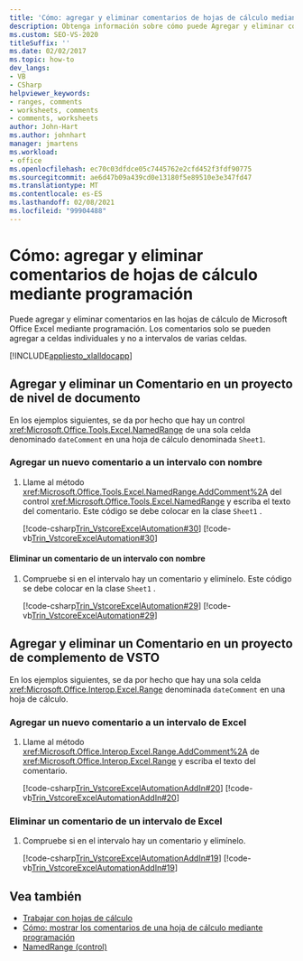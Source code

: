 ```yaml
---
title: 'Cómo: agregar y eliminar comentarios de hojas de cálculo mediante programación'
description: Obtenga información sobre cómo puede Agregar y eliminar comentarios mediante programación en hojas de cálculo de Excel Microsoft Office. Solo puede agregar comentarios a celdas individuales, no a rangos de varias celdas.
ms.custom: SEO-VS-2020
titleSuffix: ''
ms.date: 02/02/2017
ms.topic: how-to
dev_langs:
- VB
- CSharp
helpviewer_keywords:
- ranges, comments
- worksheets, comments
- comments, worksheets
author: John-Hart
ms.author: johnhart
manager: jmartens
ms.workload:
- office
ms.openlocfilehash: ec70c03dfdce05c7445762e2cfd452f3fdf90775
ms.sourcegitcommit: ae6d47b09a439cd0e13180f5e89510e3e347fd47
ms.translationtype: MT
ms.contentlocale: es-ES
ms.lasthandoff: 02/08/2021
ms.locfileid: "99904488"
---
```

# <a name="how-to-programmatically-add-and-delete-worksheet-comments"></a>Cómo: agregar y eliminar comentarios de hojas de cálculo mediante programación
  Puede agregar y eliminar comentarios en las hojas de cálculo de Microsoft Office Excel mediante programación. Los comentarios solo se pueden agregar a celdas individuales y no a intervalos de varias celdas.

 [!INCLUDE[appliesto_xlalldocapp](../vsto/includes/appliesto-xlalldocapp-md.md)]

## <a name="add-and-delete-a-comment-in-a-document-level-project"></a>Agregar y eliminar un Comentario en un proyecto de nivel de documento
 En los ejemplos siguientes, se da por hecho que hay un control <xref:Microsoft.Office.Tools.Excel.NamedRange> de una sola celda denominado `dateComment` en una hoja de cálculo denominada `Sheet1`.

### <a name="to-add-a-new-comment-to-a-named-range"></a>Agregar un nuevo comentario a un intervalo con nombre

1. Llame al método <xref:Microsoft.Office.Tools.Excel.NamedRange.AddComment%2A> del control <xref:Microsoft.Office.Tools.Excel.NamedRange> y escriba el texto del comentario. Este código se debe colocar en la clase `Sheet1` .

     [!code-csharp[Trin_VstcoreExcelAutomation#30](../vsto/codesnippet/CSharp/Trin_VstcoreExcelAutomationCS/Sheet1.cs#30)]
     [!code-vb[Trin_VstcoreExcelAutomation#30](../vsto/codesnippet/VisualBasic/Trin_VstcoreExcelAutomation/Sheet1.vb#30)]

#### <a name="to-delete-a-comment-from-a-named-range"></a>Eliminar un comentario de un intervalo con nombre

1. Compruebe si en el intervalo hay un comentario y elimínelo. Este código se debe colocar en la clase `Sheet1` .

     [!code-csharp[Trin_VstcoreExcelAutomation#29](../vsto/codesnippet/CSharp/Trin_VstcoreExcelAutomationCS/Sheet1.cs#29)]
     [!code-vb[Trin_VstcoreExcelAutomation#29](../vsto/codesnippet/VisualBasic/Trin_VstcoreExcelAutomation/Sheet1.vb#29)]

## <a name="add-and-delete-a-comment-in-a-vsto-add-in-project"></a>Agregar y eliminar un Comentario en un proyecto de complemento de VSTO
 En los ejemplos siguientes, se da por hecho que hay una sola celda <xref:Microsoft.Office.Interop.Excel.Range> denominada `dateComment` en una hoja de cálculo.

### <a name="to-add-a-new-comment-to-an-excel-range"></a>Agregar un nuevo comentario a un intervalo de Excel

1. Llame al método <xref:Microsoft.Office.Interop.Excel.Range.AddComment%2A> de <xref:Microsoft.Office.Interop.Excel.Range> y escriba el texto del comentario.

     [!code-csharp[Trin_VstcoreExcelAutomationAddIn#20](../vsto/codesnippet/CSharp/trin_vstcoreexcelautomationaddin/ThisAddIn.cs#20)]
     [!code-vb[Trin_VstcoreExcelAutomationAddIn#20](../vsto/codesnippet/VisualBasic/trin_vstcoreexcelautomationaddin/ThisAddIn.vb#20)]

### <a name="to-delete-a-comment-from-an-excel-range"></a>Eliminar un comentario de un intervalo de Excel

1. Compruebe si en el intervalo hay un comentario y elimínelo.

     [!code-csharp[Trin_VstcoreExcelAutomationAddIn#19](../vsto/codesnippet/CSharp/trin_vstcoreexcelautomationaddin/ThisAddIn.cs#19)]
     [!code-vb[Trin_VstcoreExcelAutomationAddIn#19](../vsto/codesnippet/VisualBasic/trin_vstcoreexcelautomationaddin/ThisAddIn.vb#19)]

## <a name="see-also"></a>Vea también
- [Trabajar con hojas de cálculo](../vsto/working-with-worksheets.md)
- [Cómo: mostrar los comentarios de una hoja de cálculo mediante programación](../vsto/how-to-programmatically-display-worksheet-comments.md)
- [NamedRange (control)](../vsto/namedrange-control.md)
